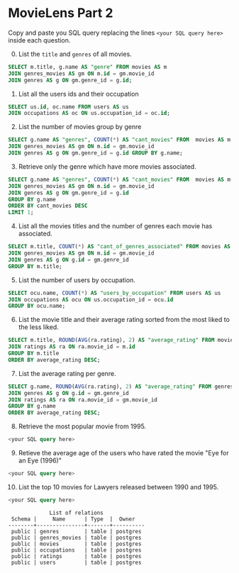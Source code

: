 # MovieLens Part 2

Copy and paste you SQL query replacing the lines `<your SQL query here>` inside each question.

0. List the `title` and `genres` of all movies.

```SQL
SELECT m.title, g.name AS "genre" FROM movies AS m
JOIN genres_movies AS gm ON m.id = gm.movie_id
JOIN genres AS g ON gm.genre_id = g.id;
```

1. List all the users ids and their occupation

```SQL
SELECT us.id, oc.name FROM users AS us
JOIN occupations AS oc ON us.occupation_id = oc.id;
```

2. List the number of movies group by genre

```SQL
SELECT g.name AS "genres", COUNT(*) AS "cant_movies" FROM  movies AS m
JOIN genres_movies AS gm ON m.id = gm.movie_id
JOIN genres AS g ON gm.genre_id = g.id GROUP BY g.name;
```

3. Retrieve only the genre which have more movies associated.

```SQL
SELECT g.name AS "genres", COUNT(*) AS "cant_movies" FROM  movies AS m
JOIN genres_movies AS gm ON m.id = gm.movie_id
JOIN genres AS g ON gm.genre_id = g.id
GROUP BY g.name
ORDER BY cant_movies DESC
LIMIT 1;
```

4. List all the movies titles and the number of genres each movie has associated.

```SQL
SELECT m.title, COUNT(*) AS "cant_of_genres_associated" FROM movies AS m
JOIN genres_movies AS gm ON m.id = gm.movie_id
JOIN genres AS g ON g.id = gm.genre_id
GROUP BY m.title;
```

5. List the number of users by occupation.

```SQL
SELECT ocu.name, COUNT(*) AS "users_by_occupation" FROM users AS us
JOIN occupations AS ocu ON us.occupation_id = ocu.id
GROUP BY ocu.name;
```

6. List the movie title and their average rating sorted from the most liked to the less liked.

```SQL
SELECT m.title, ROUND(AVG(ra.rating), 2) AS "average_rating" FROM movies AS m
JOIN ratings AS ra ON ra.movie_id = m.id
GROUP BY m.title
ORDER BY average_rating DESC;
```

7. List the average rating per genre.

```SQL
SELECT g.name, ROUND(AVG(ra.rating), 2) AS "average_rating" FROM genres_movies AS gm
JOIN genres AS g ON g.id = gm.genre_id
JOIN ratings AS ra ON ra.movie_id = gm.movie_id
GROUP BY g.name
ORDER BY average_rating DESC;
```

8. Retrieve the most popular movie from 1995.

```SQL
<your SQL query here>
```

9. Retieve the average age of the users who have rated the movie "Eye for an Eye (1996)"

```SQL
<your SQL query here>
```

10. List the top 10 movies for Lawyers released between 1990 and 1995.

```SQL
<your SQL query here>
```

```
             List of relations
 Schema |     Name      | Type  |  Owner
--------+---------------+-------+----------
 public | genres        | table | postgres
 public | genres_movies | table | postgres
 public | movies        | table | postgres
 public | occupations   | table | postgres
 public | ratings       | table | postgres
 public | users         | table | postgres
 ```